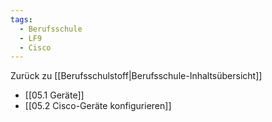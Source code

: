 ```yaml
---
tags:
  - Berufsschule
  - LF9
  - Cisco
---
```

Zurück zu [[Berufsschulstoff|Berufsschule-Inhaltsübersicht]]

- [[05.1 Geräte]]
- [[05.2 Cisco-Geräte konfigurieren]]
